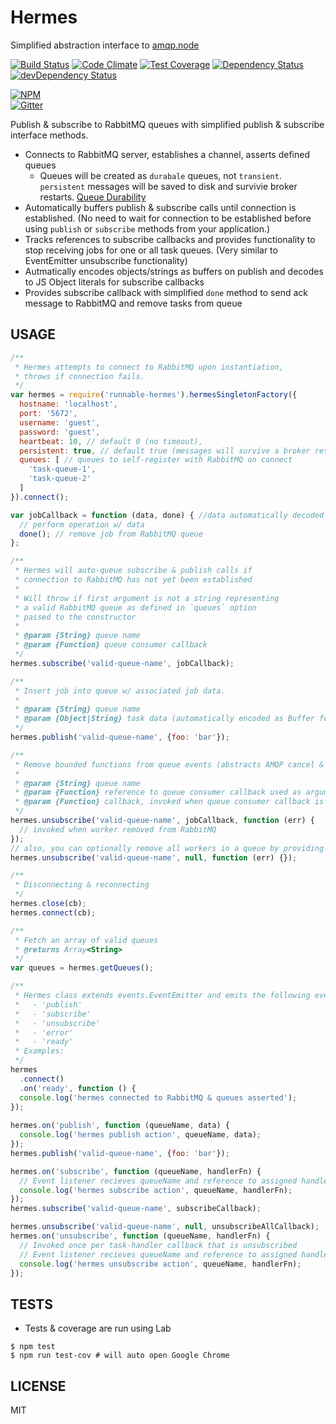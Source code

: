 Hermes
======

Simplified abstraction interface to [amqp.node](https://github.com/squaremo/amqp.node)  

[![Build Status](https://travis-ci.org/Runnable/hermes.svg)](https://travis-ci.org/Runnable/hermes)
[![Code Climate](https://codeclimate.com/github/Runnable/hermes/badges/gpa.svg)](https://codeclimate.com/github/runnable/hermes)
[![Test Coverage](https://codeclimate.com/github/Runnable/hermes/badges/coverage.svg)](https://codeclimate.com/github/runnable/hermes)
[![Dependency Status](https://david-dm.org/Runnable/hermes.svg)](https://david-dm.org/runnable/hermes)
[![devDependency Status](https://david-dm.org/Runnable/hermes/dev-status.svg)](https://david-dm.org/runnable/hermes#info=devDependencies)

[![NPM](https://nodei.co/npm/runnable-hermes.png?compact=true)](https://nodei.co/npm/runnable-hermes/)  
[![Gitter](https://badges.gitter.im/Join%20Chat.svg)](https://gitter.im/Runnable/hermes?utm_source=badge&utm_medium=badge&utm_campaign=pr-badge)  

Publish & subscribe to RabbitMQ queues with simplified publish & subscribe interface
methods.  

- Connects to RabbitMQ server, establishes a channel, asserts defined queues 
  - Queues will be created as `durabale` queues, not `transient`. `persistent` messages will be saved to disk and survivie broker restarts. [Queue Durability](https://www.rabbitmq.com/tutorials/amqp-concepts.html#queue-durability)
- Automatically buffers publish & subscribe calls until connection is established. (No need to wait for connection to be established before using `publish` or `subscribe` methods from your application.)
- Tracks references to subscribe callbacks and provides functionality to stop receiving jobs for one or all task queues. (Very similar to EventEmitter unsubscribe functionality)
- Autmatically encodes objects/strings as buffers on publish and decodes to JS Object literals for subscribe callbacks
- Provides subscribe callback with simplified `done` method to send ack message to RabbitMQ and remove tasks from queue

USAGE
-----
```js
/**
 * Hermes attempts to connect to RabbitMQ upon instantiation,
 * throws if connection fails.
 */
var hermes = require('runnable-hermes').hermesSingletonFactory({
  hostname: 'localhost',
  port: '5672',
  username: 'guest',
  password: 'guest',
  heartbeat: 10, // default 0 (no timeout),
  persistent: true, // default true (messages will survive a broker restart event)
  queues: [ // queues to self-register with RabbitMQ on connect
    'task-queue-1',
    'task-queue-2'
  ]
}).connect();

var jobCallback = function (data, done) { //data automatically decoded into object or string
  // perform operation w/ data
  done(); // remove job from RabbitMQ queue
};

/**
 * Hermes will auto-queue subscribe & publish calls if
 * connection to RabbitMQ has not yet been established
 *
 * Will throw if first argument is not a string representing
 * a valid RabbitMQ queue as defined in `queues` option
 * passed to the constructor
 *
 * @param {String} queue name
 * @param {Function} queue consumer callback
 */
hermes.subscribe('valid-queue-name', jobCallback);

/**
 * Insert job into queue w/ associated job data.
 *
 * @param {String} queue name
 * @param {Object|String} task data (automatically encoded as Buffer for transmisison to RabbitMQ, will be automatically decoded in subscribe)
 */
hermes.publish('valid-queue-name', {foo: 'bar'});

/**
 * Remove bounded functions from queue events (abstracts AMQP cancel & consumerTags)
 *
 * @param {String} queue name
 * @param {Function} reference to queue consumer callback used as argument to `hermes.subscribe`
 * @param {Function} callback, invoked when queue consumer callback is no longer consuming from queue
 */
hermes.unsubscribe('valid-queue-name', jobCallback, function (err) {
  // invoked when worker removed from RabbitMQ
});
// also, you can optionally remove all workers in a queue by providing null instead of a reference to a single queue consumer callback
hermes.unsubscribe('valid-queue-name', null, function (err) {});

/**
 * Disconnecting & reconnecting
 */
hermes.close(cb);
hermes.connect(cb);

/**
 * Fetch an array of valid queues
 * @returns Array<String>
 */
var queues = hermes.getQueues();

/**
 * Hermes class extends events.EventEmitter and emits the following events:
 *   - 'publish'
 *   - 'subscribe'
 *   - 'unsubscribe'
 *   - 'error'
 *   - 'ready'
 * Examples:
 */
hermes
  .connect()
  .on('ready', function () {
  console.log('hermes connected to RabbitMQ & queues asserted');
});
 
hermes.on('publish', function (queueName, data) {
  console.log('hermes publish action', queueName, data);
});
hermes.publish('valid-queue-name', {foo: 'bar'});

hermes.on('subscribe', function (queueName, handlerFn) {
  // Event listener recieves queueName and reference to assigned handler function
  console.log('hermes subscribe action', queueName, handlerFn);
});
hermes.subscribe('valid-queue-name', subscribeCallback);

hermes.unsubscribe('valid-queue-name', null, unsubscribeAllCallback);
hermes.on('unsubscribe', function (queueName, handlerFn) {
  // Invoked once per task-handler callback that is unsubscribed
  // Event listener recieves queueName and reference to assigned handler function
  console.log('hermes unsubscribe action', queueName, handlerFn);
});
```

TESTS
-----
 - Tests & coverage are run using Lab
```
$ npm test
$ npm run test-cov # will auto open Google Chrome
```

LICENSE
-------
MIT
